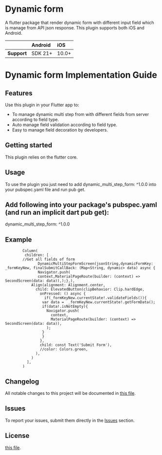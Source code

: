 # Dynamic form

A flutter package that render dynamic form with different input field which is manage from API json response. This plugin supports both iOS and Android.

|               | Android   | iOS    |
| :-------------| :---------| :------|
| **Support**   | SDK 21+   | 10.0+  |

# Dynamic form Implementation Guide

## Features

Use this plugin in your Flutter app to:

* To manage dynamic multi step from with different fields from server according to field type.
* Auto manage field validation according to field type.
* Easy to manage field decoration by developers.

## Getting started

This plugin relies on the flutter core.

## Usage

To use the plugin you just need to add dynamic_multi_step_form: ^1.0.0 into your pubspec.yaml file and run pub get.


## Add following into your package's pubspec.yaml (and run an implicit dart pub get):
dynamic_multi_step_form: ^1.0.0

## Example

            Column(
             children: [
            //Get all fields of form
                   DynamicMultiStepFormScreen(jsonString,dynamicFormKey: _formKeyNew, finalSubmitCallBack: (Map<String, dynamic> data) async {
                   Navigator.push(
                   context,MaterialPageRoute(builder: (context) => SecondScreen(data: data)),);},),
                Align(alignment: Alignment.center,
                  child: ElevatedButton(clipBehavior: Clip.hardEdge,
                    onPressed: () async {
                      if(_formKeyNew.currentState!.validateFields()){
                     var data =  _formKeyNew.currentState!.getFormData();
                     if(data!.isNotEmpty){
                       Navigator.push(
                         context,
                         MaterialPageRoute(builder: (context) => SecondScreen(data: data)),
                       );
                     }
                     }
                    },
                    child: const Text('Submit Form'),
                    //color: Colors.green,
                  ),
                )
              ],
            )

## Changelog

All notable changes to this project will be documented in [this file](./CHANGELOG.md).

## Issues

To report your issues, submit them directly in the [Issues](https://github.com/dexbytes/dynamic_multi_step_form/issues) section.

## License
[this file](./LICENSE).
